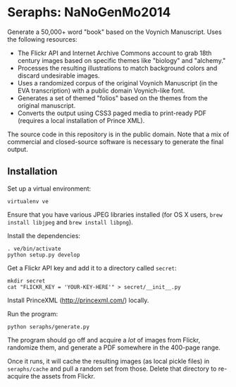 Seraphs: NaNoGenMo2014
=============

Generate a 50,000+ word "book" based on the Voynich Manuscript. Uses the following resources:

* The Flickr API and Internet Archive Commons account to grab 18th century images based on specific themes like "biology" and "alchemy."
* Processes the resulting illustrations to match background colors and discard undesirable images.
* Uses a randomized corpus of the original Voynich Manuscript (in the EVA transcription) with a public domain Voynich-like font.
* Generates a set of themed "folios" based on the themes from the original manuscript.
* Converts the output using CSS3 paged media to print-ready PDF (requires a local installation of Prince XML).

The source code in this repository is in the public domain. Note that a mix of commercial and closed-source software is necessary to generate the final output.

Installation
------------

Set up a virtual environment:

```
virtualenv ve
````

Ensure that you have various JPEG libraries installed (for OS X users, `brew install libjpeg` and `brew install libpng`).

Install the dependencies:

```
. ve/bin/activate
python setup.py develop
```

Get a Flickr API key and add it to a directory called `secret`:

```
mkdir secret
cat "FLICKR_KEY = 'YOUR-KEY-HERE'" > secret/__init__.py
```

Install PrinceXML (http://princexml.com/) locally.

Run the program:

```
python seraphs/generate.py
```

The program should go off and acquire a _lot_ of images from Flickr, randomize them, and generate a PDF somewhere in the 400-page range.

Once it runs, it will cache the resulting images (as local pickle files) in `seraphs/cache` and pull a random set from those. Delete that directory to re-acquire the assets from Flickr.


